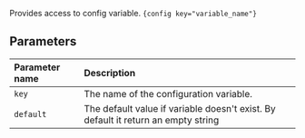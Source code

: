 Provides access to config variable.
`{config key="variable_name"}`

## Parameters

| Parameter name | Description                                                                       |
|:---------------|:----------------------------------------------------------------------------------|
| `key`          | The name of the configuration variable.                                           |
| `default`      | The default value if variable doesn't exist. By default it return an empty string |
